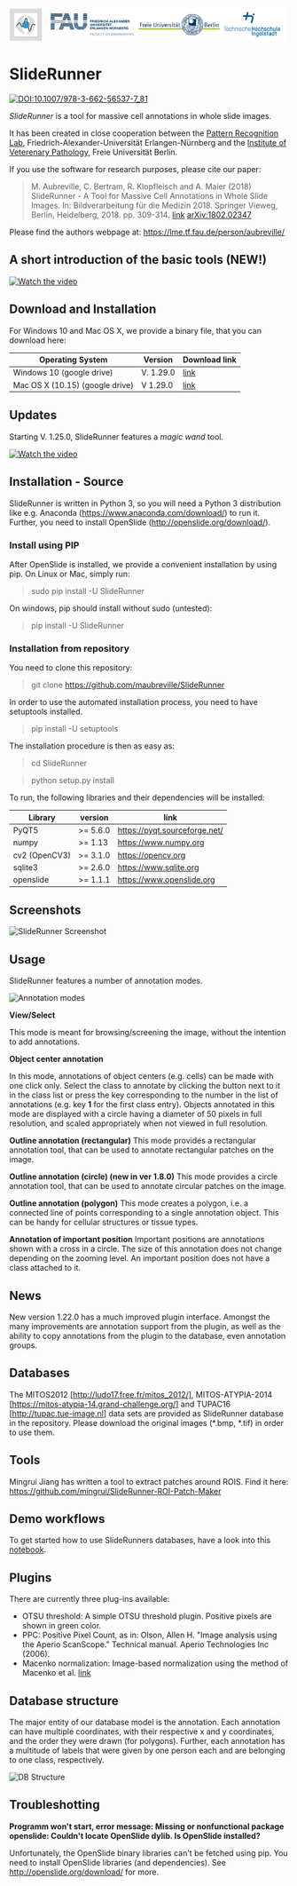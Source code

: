 ![Logos](SlideRunner/doc/logoline.png)

# SlideRunner 

[![DOI:10.1007/978-3-662-56537-7_81](https://zenodo.org/badge/DOI/10.1007/978-3-662-56537-7_81.svg)](https://doi.org/10.1007/978-3-662-56537-7_81)


*SlideRunner* is a tool for massive cell annotations in whole slide images.

It has been created in close cooperation between the [Pattern Recognition Lab](https://www5.cs.fau.de), Friedrich-Alexander-Universität Erlangen-Nürnberg and the [Institute of Veterenary Pathology](http://www.vetmed.fu-berlin.de/einrichtungen/institute/we12/index.html), Freie Universität Berlin.

If you use the software for research purposes, please cite our paper: 

> M. Aubreville, C. Bertram, R. Klopfleisch and A. Maier (2018) SlideRunner - A Tool for Massive Cell Annotations in Whole Slide Images. In: Bildverarbeitung für die Medizin 2018. Springer Vieweg, Berlin, Heidelberg, 2018. pp. 309-314. [link](https://www.springerprofessional.de/sliderunner/15478976) [arXiv:1802.02347](https://arxiv.org/abs/1802.02347) 


Please find the authors webpage at: https://lme.tf.fau.de/person/aubreville/

## A short introduction of the basic tools (NEW!)
[![Watch the video](https://img.youtube.com/vi/S9GaXPAnyiE/hqdefault.jpg)](https://youtu.be/S9GaXPAnyiE)



## Download and Installation 

For Windows 10 and Mac OS X, we provide a binary file, that you can download here:

| Operating System | Version | Download link|
|---|---|---|
| Windows 10 (google drive)| V. 1.29.0 | [link](https://drive.google.com/file/d/1MHEM9f6cpw4ErHCGNGzHCg4ARNFhsfU3/view?usp=sharing) |
|Mac OS X (10.15) (google drive) | V 1.29.0 | [link](https://drive.google.com/file/d/1IEkmvJIbf0s50cFDBhpe1eQdWtT2tW-q/view?usp=sharing) |
## Updates

Starting V. 1.25.0, SlideRunner features a *magic wand* tool.

[![Watch the video](https://img.youtube.com/vi/X8NGDqVj3o0/hqdefault.jpg)](https://youtu.be/X8NGDqVj3o0)


## Installation - Source

SlideRunner is written in Python 3, so you will need a Python 3 distribution like e.g. Anaconda (https://www.anaconda.com/download/) to run it. Further, you need to install
OpenSlide (http://openslide.org/download/).

### Install using PIP

After OpenSlide is installed, we provide a convenient installation by using pip. On Linux or Mac, simply run:

>sudo pip install -U SlideRunner

On windows, pip should install without sudo (untested):

>pip install -U SlideRunner

### Installation from repository

You need to clone this repository:

>git clone https://github.com/maubreville/SlideRunner

In order to use the automated installation process, you need to have setuptools installed.
>pip install -U setuptools

The installation procedure is then as easy as:
>cd SlideRunner

>python setup.py install

To run, the following libraries and their dependencies will be installed:

Library           | version           |  link             
------------------|-------------------|-------------------
PyQT5             | >= 5.6.0         | https://pyqt.sourceforge.net/
numpy             | >= 1.13           | https://www.numpy.org
cv2 (OpenCV3)     | >= 3.1.0          | https://opencv.org
sqlite3           | >= 2.6.0          | https://www.sqlite.org
openslide         | >= 1.1.1          | https://www.openslide.org

## Screenshots

![SlideRunner Screenshot](SlideRunner/doc/gui.png)

## Usage

SlideRunner features a number of annotation modes. 

![Annotation modes](SlideRunner/doc/annotations.png)

**View/Select**

This mode is meant for browsing/screening the image, without the intention to add annotations.

**Object center annotation**

In this mode, annotations of object centers (e.g. cells) can be made with one click only. Select the class to annotate by clicking the button next to it in the class list or press 
the key corresponding to the number in the list of annotations (e.g. key **1** for the first class entry). Objects annotated in this mode are displayed with a circle having a diameter of 50 pixels in full resolution, and scaled appropriately when not viewed in full resolution.

**Outline annotation (rectangular)**
This mode provides a rectangular annotation tool, that can be used to annotate rectangular patches on the image.

**Outline annotation (circle) (new in ver 1.8.0)**
This mode provides a circle annotation tool, that can be used to annotate circular patches on the image.

**Outline annotation (polygon)**
This mode creates a polygon, i.e. a connected line of points corresponding to a single annotation object. This can be handy for cellular structures or tissue types.

**Annotation of important position**
Important positions are annotations shown with a cross in a circle. The size of this annotation does not change depending on the zooming level. An important position does not
have a class attached to it.

## News

New version 1.22.0 has a much improved plugin interface. Amongst the many improvements are annotation support from the plugin, as well as the ability to copy annotations from the plugin to the database, even annotation groups. 


## Databases

The MITOS2012 [http://ludo17.free.fr/mitos_2012/], MITOS-ATYPIA-2014 [https://mitos-atypia-14.grand-challenge.org/] and TUPAC16 [http://tupac.tue-image.nl] data sets are provided as SlideRunner database in the repository. Please download the original images (*.bmp, *.tif) in order to use them.

## Tools

Mingrui Jiang has written a tool to extract patches around ROIS. Find it here: https://github.com/mingrui/SlideRunner-ROI-Patch-Maker

## Demo workflows

To get started how to use SlideRunners databases, have a look into this [notebook](https://github.com/maubreville/SlideRunner/blob/master/SlideRunner/doc/DemoWorkflow_WorkingWithSlideRunnerDatabases.ipynb).

## Plugins

There are currently three plug-ins available:

- OTSU threshold: A simple OTSU threshold plugin. Positive pixels are shown in green color.
- PPC: Positive Pixel Count, as in: Olson, Allen H. "Image analysis using the Aperio ScanScope." Technical manual. Aperio Technologies Inc (2006).
- Macenko normalization: Image-based normalization using the method of Macenko et al. [link](https://ieeexplore.ieee.org/document/5193250/)

## Database structure

The major entity of our database model is the annotation. Each annotation can have multiple coordinates, with their respective x and y coordinates, and the order they were drawn (for polygons). Further, each annotation has a multitude of labels that were given by one person each and are belonging to one class, respectively. 

![DB Structure](SlideRunner/doc/SlideRunner_UML.png)


## Troubleshotting

**Programm won't start, error message: Missing or nonfunctional package openslide: Couldn't locate OpenSlide dylib. Is OpenSlide installed?**

Unfortunately, the OpenSlide binary libraries can't be fetched using pip. You need to install OpenSlide libraries (and dependencies). See http://openslide.org/download/ for more.

